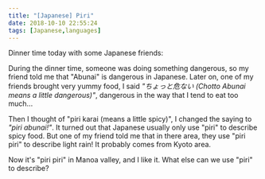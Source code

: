 ```yaml
---
title: "[Japanese] Piri"
date: 2018-10-10 22:55:24
tags: [Japanese,languages]
---
```


Dinner time today with some Japanese friends:

During the dinner time, someone was doing something dangerous, so my friend told me that "Abunai" is dangerous in Japanese. Later on, one of my friends brought very yummy food, I said *"ちょっと危ない  (Chotto Abunai means a little dangerous)"*, dangerous in the way that I tend to eat too much...

Then I thought of "piri karai (means a little spicy)", I changed the saying to *"piri abunai!"*. It turned out that Japanese usually only use "piri" to describe spicy food. But one of my friend told me that in there area, they use "piri piri" to describe light rain! It probably comes from Kyoto area.

Now it's "piri piri" in Manoa valley, and I like it. What else can we use "piri" to describe?
